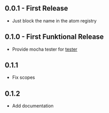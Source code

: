 ## 0.0.1 - First Release
* Just block the name in the atom registry

## 0.1.0 - First Funktional Release
* Provide mocha tester for [tester](https://github.com/yacut/tester)

## 0.1.1
* Fix scopes

## 0.1.2
* Add documentation
